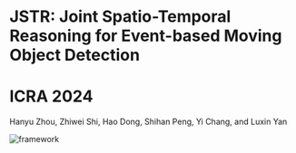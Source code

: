 # JSTR: Joint Spatio-Temporal Reasoning for Event-based Moving Object Detection
# ICRA 2024
Hanyu Zhou, Zhiwei Shi, Hao Dong, Shihan Peng, Yi Chang, and Luxin Yan

![framework](C:\Users\ycf\Desktop\github_open\framework.png) 


